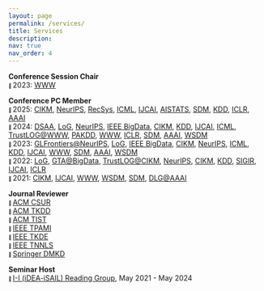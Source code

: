 ```yaml
---
layout: page
permalink: /services/
title: Services
description:
nav: true
nav_order: 4
---
```


**Conference Session Chair**\
<span style="font-size: 0.65em; vertical-align: middle;">🔻 </span> 2023: [WWW](https://www2023.thewebconf.org/)

**Conference PC Member**\
<span style="font-size: 0.65em; vertical-align: middle;">🔻 </span> 2025: [CIKM](https://cikm2025.org/), [NeurIPS](https://neurips.cc/Conferences/2025), [RecSys](https://recsys.acm.org/recsys25/), [ICML](https://icml.cc/Conferences/2025), [IJCAI](https://2025.ijcai.org/), [AISTATS](https://aistats.org/aistats2025/index.html), [SDM](https://www.siam.org/conferences-events/siam-conferences/sdm25/), [KDD](https://kdd2025.kdd.org/), [ICLR](https://iclr.cc/Conferences/2025), [AAAI](https://aaai.org/conference/aaai/aaai-25/)\
<span style="font-size: 0.65em; vertical-align: middle;">🔻 </span> 2024: [DSAA](https://dsaa2024.dsaa.co/), [LoG](https://logconference.org/), [NeurIPS](https://neurips.cc/Conferences/2024), [IEEE BigData](https://www3.cs.stonybrook.edu/~ieeebigdata2024/), [CIKM](https://cikm2024.org/), [KDD](https://kdd2024.kdd.org/), [IJCAI](https://ijcai24.org/), [ICML](https://icml.cc/Conferences/2024), [TrustLOG@WWW](https://trustlogworkshop.github.io/), [PAKDD](https://pakdd2024.org/), [WWW](https://www2024.thewebconf.org/), [ICLR](https://iclr.cc/Conferences/2024), [SDM](https://www.siam.org/conferences/cm/conference/sdm24), [AAAI](https://aaai.org/aaai-conference/), [WSDM](https://www.wsdm-conference.org/2024/)\
<span style="font-size: 0.65em; vertical-align: middle;">🔻 </span> 2023: [GLFrontiers@NeurIPS](https://glfrontiers.github.io/), [LoG](https://logconference.org/), [IEEE BigData](http://bigdataieee.org/BigData2023/index.html), [CIKM](https://uobevents.eventsair.com/cikm2023/), [NeurIPS](https://nips.cc/Conferences/2023), [ICML](https://icml.cc/Conferences/2023), [KDD](https://kdd.org/kdd2023/), [IJCAI](https://ijcai-23.org/), [WWW](https://www2023.thewebconf.org/), [SDM](https://www.siam.org/conferences/cm/conference/sdm23), [AAAI](https://aaai.org/Conferences/AAAI-23/), [WSDM](https://www.wsdm-conference.org/2023/)\
<span style="font-size: 0.65em; vertical-align: middle;">🔻 </span> 2022: [LoG](https://logconference.org/), [GTA@BigData](https://gta3.hrl.com/), [TrustLOG@CIKM](https://trustlogworkshop.github.io/), [NeurIPS](https://neurips.cc/Conferences/2022), [CIKM](https://www.cikm2022.org/), [KDD](https://www.kdd.org/kdd2022), [SIGIR](https://sigir.org/sigir2022/), [IJCAI](https://ijcai-22.org/), [ICLR](https://iclr.cc/Conferences/2022)\
<span style="font-size: 0.65em; vertical-align: middle;">🔻 </span> 2021: [CIKM](https://www.cikm2021.org/), [IJCAI](https://ijcai-21.org/), [WWW](https://archives.iw3c2.org/www2021/), [WSDM](https://www.wsdm-conference.org/2021/), [SDM](https://www.siam.org/conferences/cm/conference/sdm21), [DLG@AAAI](https://deep-learning-graphs.bitbucket.io/dlg-aaai21/index.html)

**Journal Reviewer**\
<span style="font-size: 0.65em; vertical-align: middle;">🔻 </span> [ACM CSUR](https://dl.acm.org/journal/csur)\
<span style="font-size: 0.65em; vertical-align: middle;">🔻 </span> [ACM TKDD](https://dl.acm.org/journal/tkdd)\
<span style="font-size: 0.65em; vertical-align: middle;">🔻 </span> [ACM TIST](https://dl.acm.org/journal/tist)\
<span style="font-size: 0.65em; vertical-align: middle;">🔻 </span> [IEEE TPAMI](https://ieeexplore.ieee.org/xpl/RecentIssue.jsp?punumber=34)\
<span style="font-size: 0.65em; vertical-align: middle;">🔻 </span> [IEEE TKDE](https://ieeexplore.ieee.org/xpl/RecentIssue.jsp?punumber=69)\
<span style="font-size: 0.65em; vertical-align: middle;">🔻 </span> [IEEE TNNLS](https://ieeexplore.ieee.org/xpl/RecentIssue.jsp?punumber=5962385)\
<span style="font-size: 0.65em; vertical-align: middle;">🔻 </span> [Springer DMKD](https://www.springer.com/journal/10618/)

**Seminar Host**\
<span style="font-size: 0.65em; vertical-align: middle;">🔻 </span> [I-I (iDEA-iSAIL) Reading Group](https://github.com/isail-laboratory/iDEA-iSAIL-Reading-Group), May 2021 - May 2024
